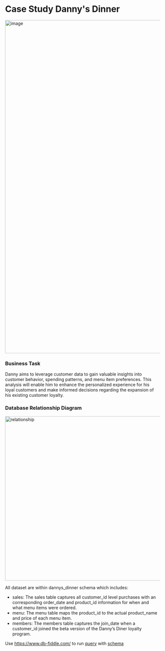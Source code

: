 # Case Study Danny's Dinner
<img width="1080" height="1080" alt="image" src="https://github.com/user-attachments/assets/341109b3-7ac8-44ce-80e1-83da6519a2e1" />

### **Business Task**
Danny aims to leverage customer data to gain valuable insights into customer behavior, spending patterns, and menu item preferences. This analysis will enable him to enhance the personalized experience for his loyal customers and make informed decisions regarding the expansion of his existing customer loyalty.

### Database Relationship Diagram

<img width="840" height="533" alt="relationship" src="https://github.com/user-attachments/assets/e0467ff4-01e6-481c-9fed-841990c8da13" />

All dataset are within dannys_dinner schema which includes:
- sales: The sales table captures all customer_id level purchases with an corresponding order_date and product_id information for when and what menu items were ordered.
- menu: The menu table maps the product_id to the actual product_name and price of each menu item.
- members: The members table captures the join_date when a customer_id joined the beta version of the Danny’s Diner loyalty program.

Use https://www.db-fiddle.com/ to run [query](https://github.com/gleidyalonzo/8-Week-SQL-Challenge/tree/main/Case%201_%20Danny's%20Dinner) with [schema](https://github.com/gleidyalonzo/8-Week-SQL-Challenge/blob/main/Case%201_%20Danny's%20Dinner/sql/schema_setup.sql)
